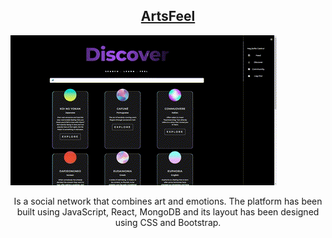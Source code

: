 <h2 align="center">
 <a href="https://artsy-feeling.netlify.app/feed"> ArtsFeel </a></h2>
 <img src="discover.gif"/>
                                                   
<p align="center"> Is a social network that combines art and emotions. The platform has been built using JavaScript, React, MongoDB and its layout has been designed using CSS and Bootstrap.</p>


